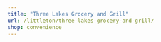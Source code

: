 ```yaml
---
title: "Three Lakes Grocery and Grill"
url: /littleton/three-lakes-grocery-and-grill/
shop: convenience
---
```

